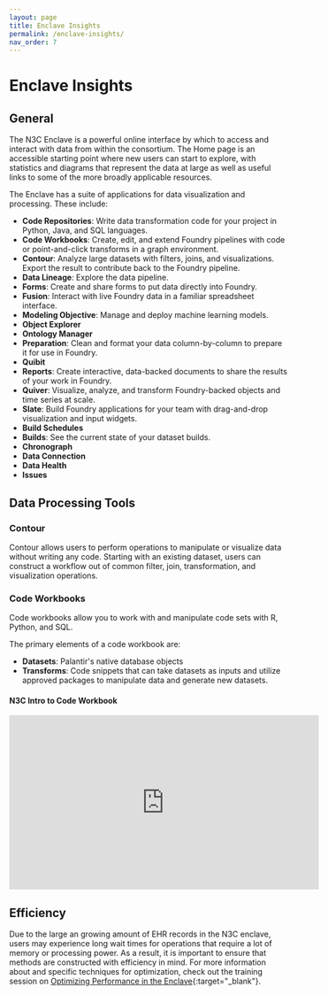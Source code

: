 ```yaml
---
layout: page
title: Enclave Insights
permalink: /enclave-insights/
nav_order: 7
---
```


# Enclave Insights

## General
The N3C Enclave is a powerful online interface by which to access and interact with data from within the consortium. The Home page is an accessible starting point where new users can start to explore, with statistics and diagrams that represent the data at large as well as useful links to some of the more broadly applicable resources.

The Enclave has a suite of applications for data visualization and processing. These include:
* __Code Repositories__: Write data transformation code for your project in Python, Java, and SQL languages.
* __Code Workbooks__: Create, edit, and extend Foundry pipelines with code or point-and-click transforms in a graph environment.
* __Contour__: Analyze large datasets with filters, joins, and visualizations. Export the result to contribute back to the Foundry pipeline.
* __Data Lineage__: Explore the data pipeline.
* __Forms__: Create and share forms to put data directly into Foundry.
* __Fusion__: Interact with live Foundry data in a familiar spreadsheet interface.
* __Modeling Objective__: Manage and deploy machine learning models.
* __Object Explorer__
* __Ontology Manager__
* __Preparation__: Clean and format your data column-by-column to prepare it for use in Foundry.
* __Quibit__
* __Reports__: Create interactive, data-backed documents to share the results of your work in Foundry.
* __Quiver__: Visualize, analyze, and transform Foundry-backed objects and time series at scale.
* __Slate__: Build Foundry applications for your team with drag-and-drop visualization and input widgets.
* __Build Schedules__
* __Builds__: See the current state of your dataset builds.
* __Chronograph__
* __Data Connection__
* __Data Health__
* __Issues__


## Data Processing Tools

### Contour
Contour allows users to perform operations to manipulate or visualize data without writing any code. Starting with an existing dataset, users can construct a workflow out of common filter, join, transformation, and visualization operations.

### Code Workbooks
Code workbooks allow you to work with and manipulate code sets with R, Python, and SQL.

The primary elements of a code workbook are:
* __Datasets__: Palantir's native database objects
* __Transforms__: Code snippets that can take datasets as inputs and utilize approved packages to manipulate data and generate new datasets.

#### N3C Intro to Code Workbook
<iframe width="560" height="315" src="https://www.youtube.com/embed/s3Htg_ygAbs" title="YouTube video player" frameborder="0" allow="accelerometer; autoplay; clipboard-write; encrypted-media; gyroscope; picture-in-picture" allowfullscreen></iframe>

## Efficiency
Due to the large an growing amount of EHR records in the N3C enclave, users may experience long wait times for operations that require a lot of memory or processing power. As a result, it is important to ensure that methods are constructed with efficiency in mind. For more information about and specific techniques for optimization, check out the training session on [Optimizing Performance in the Enclave](https://www.youtube.com/watch?v=Y4prcWgF2Hc){:target="_blank"}.
